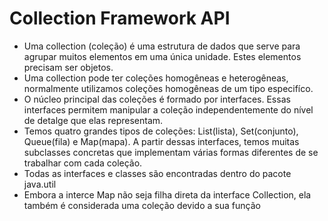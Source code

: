# Collection Framework API
* Uma collection (coleção) é uma estrutura de dados que serve para agrupar muitos elementos em uma única unidade. Estes elementos precisam ser objetos.
* Uma collection pode ter coleções homogêneas e heterogêneas, normalmente utilizamos coleções homogêneas de um tipo especifíco.
* O núcleo principal das coleções é formado por interfaces. Essas interfaces permitem manipular a coleção independentemente do nível de detalge que elas representam.
* Temos quatro grandes tipos de coleções: List(lista), Set(conjunto), Queue(fila) e Map(mapa). A partir dessas interfaces, temos muitas subclasses concretas que implementam várias formas diferentes de se trabalhar com cada coleção.
* Todas as interfaces e classes são encontradas dentro do pacote java.util
* Embora a interce Map não seja filha direta da interface Collection, ela também é considerada uma coleção devido a sua função